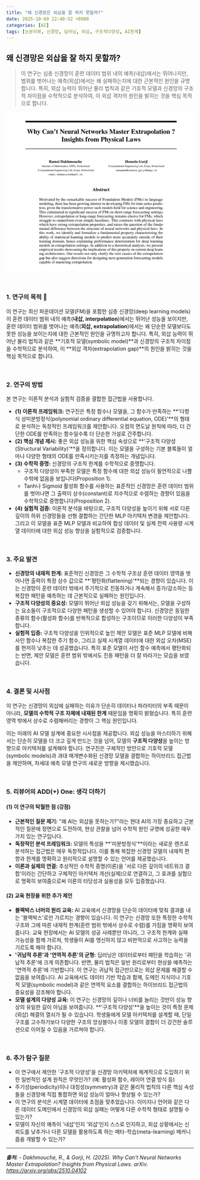 ```yaml
---
title: "왜 신경망은 외삽을 잘 하지 못할까?"
date: 2025-10-09 22:40:52 +0900
categories: [AI]
tags: [논문리뷰, 신경망, 딥러닝, 외삽, 구조적다양성, AI한계]
---
```


## 왜 신경망은 외삽을 잘 하지 못할까?

> 이 연구는 심층 신경망이 훈련 데이터 범위 내의 예측(내삽)에서는 뛰어나지만, 범위를 벗어나는 예측(외삽)에서는 왜 실패하는지에 대한 근본적인 원인을 규명합니다. 특히, 외삽 능력이 뛰어난 물리 법칙과 같은 기호적 모델과 신경망의 구조적 차이점을 수학적으로 분석하여, 이 외삽 격차의 원인을 밝히는 것을 핵심 목적으로 합니다.

![이미지](/assets/Extrapolation.png)

<br>

### 1. 연구의 목적 🎯

이 연구는 최신 파운데이션 모델(FM)을 포함한 심층 신경망(deep learning models)이 훈련 데이터 범위 내의 예측(**내삽, interpolation**)에서는 뛰어난 성능을 보이지만, 훈련 데이터 범위를 벗어나는 예측(**외삽, extrapolation**)에서는 왜 단순한 모델보다도 못한 성능을 보이는지에 대한 근본적인 원인을 규명하고자 합니다. 특히, 외삽 능력이 뛰어난 물리 법칙과 같은 **기호적 모델(symbolic model)**과 신경망의 구조적 차이점을 수학적으로 분석하여, 이 **외삽 격차(extrapolation gap)**의 원인을 밝히는 것을 핵심 목적으로 합니다.

<br>

### 2. 연구의 방법

본 연구는 이론적 분석과 실험적 검증을 결합한 접근법을 사용합니다.

* **(1) 이론적 프레임워크:** 연구진은 특정 함수나 모델을, 그 함수가 만족하는 **'다항식 상미분방정식(polynomial ordinary differential equation, ODE)'**의 형태로 분석하는 독창적인 프레임워크를 제안합니다. 오컴의 면도날 원칙에 따라, 더 간단한 ODE를 만족하는 함수일수록 더 단순한 가설로 간주합니다.
* **(2) 핵심 개념 제시:** 좋은 외삽 성능을 위한 핵심 속성으로 **'구조적 다양성(Structural Variability)'**을 정의합니다. 이는 모델을 구성하는 기본 블록들이 얼마나 다양한 형태의 ODE를 만족시키는지를 측정하는 개념입니다.
* **(3) 수학적 증명:** 신경망의 구조적 한계를 수학적으로 증명합니다.
    * 구조적 다양성이 부족한 모델은 특정 함수에 대한 외삽 성능이 필연적으로 나쁠 수밖에 없음을 보입니다(Proposition 1).
    * Tanh나 Sigmoid 활성화 함수를 사용하는 표준적인 신경망은 훈련 데이터 범위를 벗어나면 그 출력이 상수(constant)로 지수적으로 수렴하는 경향이 있음을 수학적으로 증명합니다(Proposition 2).
* **(4) 실험적 검증:** 이론적 분석을 바탕으로, 구조적 다양성을 높이기 위해 서로 다른 깊이의 하위 신경망들을 선형 결합하는 간단한 MLP 아키텍처 변경을 제안합니다. 그리고 이 모델을 표준 MLP 모델과 비교하여 합성 데이터 및 실제 전력 사용량 시계열 데이터에 대한 외삽 성능 향상을 실험적으로 검증합니다.

<br>

### 3. 주요 발견

* **신경망의 내재적 한계:** 표준적인 신경망은 그 수학적 구조상 훈련 데이터 영역을 벗어나면 출력이 특정 상수 값으로 **'평탄화(flattening)'**되는 경향이 있습니다. 이는 신경망이 훈련 데이터 밖에서 주기적으로 진동하거나 계속해서 증가/감소하는 등 복잡한 패턴을 예측하는 데 근본적으로 실패하는 원인입니다.
* **구조적 다양성의 중요성:** 모델이 뛰어난 외삽 성능을 갖기 위해서는, 모델을 구성하는 요소들이 구조적으로 다양한 패턴을 생성할 수 있어야 합니다. 신경망은 동일한 종류의 함수(활성화 함수)를 반복적으로 합성하는 구조이므로 이러한 다양성이 부족합니다.
* **실험적 입증:** 구조적 다양성을 인위적으로 높인 제안 모델은 표준 MLP 모델에 비해 사인 함수나 복잡한 주기 함수, 그리고 실제 시계열 데이터에 대한 외삽 오차(MSE)를 현저히 낮추는 데 성공했습니다. 특히 표준 모델이 사인 함수 예측에서 평탄화되는 반면, 제안 모델은 훈련 범위 밖에서도 진동 패턴을 더 잘 따라가는 모습을 보였습니다.

<br>

### 4. 결론 및 시사점

이 연구는 신경망이 외삽에 실패하는 이유가 단순히 데이터나 파라미터의 부족 때문이 아니라, **모델의 수학적 구조 자체에 내재된 한계** 때문임을 명확히 밝혔습니다. 특히 훈련 영역 밖에서 상수로 수렴해버리는 경향이 그 핵심 원인입니다.

이는 미래의 AI 모델 설계에 중요한 시사점을 제공합니다. 외삽 성능을 마스터하기 위해서는 단순히 모델을 더 크고 깊게 만드는 것을 넘어, 모델의 **구조적 다양성**을 높이는 방향으로 아키텍처를 설계해야 합니다. 연구진은 구체적인 방안으로 기호적 모델(symbolic models)과 과대 매개변수화된 신경망 모델을 결합하는 하이브리드 접근법을 제안하며, 차세대 예측 모델 연구의 새로운 방향을 제시했습니다.

<br>

### 5. 리뷰어의 ADD(+) One: 생각 더하기

#### (1) 이 연구의 탁월한 점 (강점)
* **근본적인 질문 제기:** "왜 AI는 외삽을 못하는가?"라는 현대 AI의 가장 중요하고 근본적인 질문에 정면으로 도전하여, 현상 관찰을 넘어 수학적 원인 규명에 성공한 매우 가치 있는 연구입니다.
* **독창적인 분석 프레임워크:** 모델의 특성을 **'미분방정식'**이라는 새로운 렌즈로 분석하는 접근법은 매우 독창적입니다. 이를 통해 복잡한 신경망 모델의 내재적 편향과 한계를 명확하고 원리적으로 설명할 수 있는 언어를 제공했습니다.
* **이론과 실제의 연결:** 추상적인 수학적 증명(이론)을 '서로 다른 깊이의 네트워크 결합'이라는 간단하고 구체적인 아키텍처 개선(실제)으로 연결하고, 그 효과를 실험으로 명확히 보여줌으로써 이론의 타당성과 실용성을 모두 입증했습니다.

#### (2) 교육 현장을 위한 추가 제언
* **블랙박스 너머의 원리 교육:** AI 교육에서 신경망을 단순히 데이터에 맞춰 결과를 내는 '블랙박스'로만 가르치는 경향이 있습니다. 이 연구는 신경망 또한 특정한 수학적 구조와 그에 따른 내재적 한계(훈련 범위 밖에서 상수로 수렴)를 가짐을 명확히 보여줍니다. 교육 현장에서는 AI 모델의 성공 사례뿐만 아니라, 그 구조적 한계와 실패 가능성을 함께 가르쳐, 학생들이 AI를 맹신하지 않고 비판적으로 사고하는 능력을 기르도록 해야 합니다.
* **'귀납적 추론'과 '연역적 추론'의 균형:** 딥러닝은 데이터로부터 패턴을 학습하는 '귀납적 추론'에 크게 의존합니다. 반면, 물리 법칙은 일반 원리로부터 현상을 예측하는 '연역적 추론'에 기반합니다. 이 연구는 귀납적 접근만으로는 외삽 문제를 해결할 수 없음을 보여줍니다. AI 교육에서도 데이터 기반 학습과 함께, 도메인 지식이나 기호적 모델(symbolic model)과 같은 연역적 요소를 결합하는 하이브리드 접근법의 중요성을 강조해야 합니다.
* **모델 설계의 다양성 교육:** 이 연구는 신경망의 깊이나 너비를 늘리는 것만이 성능 향상의 유일한 길이 아님을 보여줍니다. **'구조적 다양성'**을 높이는 것이 특정 문제(외삽) 해결의 열쇠가 될 수 있습니다. 학생들에게 모델 아키텍처를 설계할 때, 단일 구조를 고수하기보다 다양한 구조의 앙상블이나 이종 모델의 결합이 더 강건한 솔루션으로 이어질 수 있음을 가르쳐야 합니다.

<br>

### 6. 추가 탐구 질문

* 이 연구에서 제안한 '구조적 다양성'을 신경망 아키텍처에 체계적으로 도입하기 위한 일반적인 설계 원칙은 무엇인가? (예: 활성화 함수, 레이어 연결 방식 등)
* 주기성(periodicity)이나 대칭성(symmetry)과 같은 물리적 법칙의 다른 핵심 속성들을 신경망에 직접 통합하면 외삽 성능이 얼마나 향상될 수 있는가?
* 이 연구의 분석은 시계열 데이터에 초점을 맞추었습니다. 이미지나 언어와 같은 다른 데이터 도메인에서 신경망의 외삽 실패는 어떻게 다른 수학적 형태로 설명될 수 있는가?
* 모델이 자신의 예측이 '내삽'인지 '외삽'인지 스스로 인지하고, 외삽 상황에서는 신뢰도를 낮추거나 다른 모델을 활용하도록 하는 메타-학습(meta-learning) 메커니즘을 개발할 수 있는가?

---

_**출처:**_
_- Dakhmouche, R., & Gorji, H. (2025). Why Can't Neural Networks Master Extrapolation? Insights from Physical Laws. arXiv. https://arxiv.org/abs/2510.04102_
